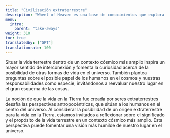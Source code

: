 ```yaml
---
title: "Civilización extraterrestre"
description: "Wheel of Heaven es una base de conocimientos que explora la hipótesis de trabajo de que la vida en la Tierra fue diseñada inteligentemente por una civilización extraterrestre, los llamados Elohim."
menu:
  intro:
    parent: "take-aways"
weight: 310
toc: true
translatedby: ["GPT"]
translationrate: 100
---
```


Situar la vida terrestre dentro de un contexto cósmico más amplio inspira un mayor sentido de interconexión y fomenta la curiosidad acerca de la posibilidad de otras formas de vida en el universo. También plantea preguntas sobre el posible papel de los humanos en el cosmos y nuestras responsabilidades como especie, invitándonos a reevaluar nuestro lugar en el gran esquema de las cosas.

La noción de que la vida en la Tierra fue creada por seres extraterrestres desafía las perspectivas antropocéntricas, que sitúan a los humanos en el centro del universo. Al considerar la posibilidad de un origen extraterrestre para la vida en la Tierra, estamos invitados a reflexionar sobre el significado y el propósito de la vida terrestre en un contexto cósmico más amplio. Esta perspectiva puede fomentar una visión más humilde de nuestro lugar en el universo.
